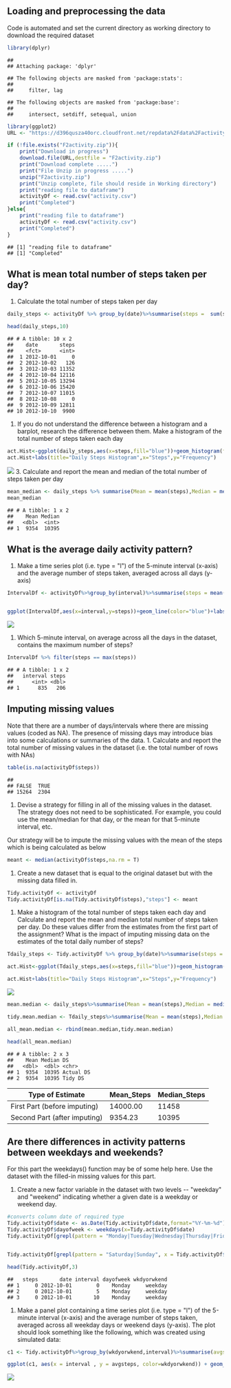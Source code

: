 Loading and preprocessing the data
----------------------------------

Code is automated and set the current directory as working directory to download the required dataset

``` r
library(dplyr)
```

    ## 
    ## Attaching package: 'dplyr'

    ## The following objects are masked from 'package:stats':
    ## 
    ##     filter, lag

    ## The following objects are masked from 'package:base':
    ## 
    ##     intersect, setdiff, setequal, union

``` r
library(ggplot2)
URL <- "https://d396qusza40orc.cloudfront.net/repdata%2Fdata%2Factivity.zip"

if (!file.exists("F2activity.zip")){
    print("Download in progress")
    download.file(URL,destfile = "F2activity.zip")
    print("Download complete .....")
    print("File Unzip in progress .....")
    unzip("F2activity.zip")
    print("Unzip complete, file should reside in Working directory")
    print("reading file to dataframe")
    activityDf <- read.csv("activity.csv")
    print("Completed")
}else{
    print("reading file to dataframe")
    activityDf <- read.csv("activity.csv")
    print("Completed")
}
```

    ## [1] "reading file to dataframe"
    ## [1] "Completed"

What is mean total number of steps taken per day?
-------------------------------------------------

1.  Calculate the total number of steps taken per day

``` r
daily_steps <- activityDf %>% group_by(date)%>%summarise(steps =  sum(steps,na.rm = T))

head(daily_steps,10)
```

    ## # A tibble: 10 x 2
    ##    date       steps
    ##    <fct>      <int>
    ##  1 2012-10-01     0
    ##  2 2012-10-02   126
    ##  3 2012-10-03 11352
    ##  4 2012-10-04 12116
    ##  5 2012-10-05 13294
    ##  6 2012-10-06 15420
    ##  7 2012-10-07 11015
    ##  8 2012-10-08     0
    ##  9 2012-10-09 12811
    ## 10 2012-10-10  9900

1.  If you do not understand the difference between a histogram and a barplot, research the difference between them. Make a histogram of the total number of steps taken each day

``` r
act.Hist<-ggplot(daily_steps,aes(x=steps,fill="blue"))+geom_histogram(fill="red",binwidth=500)
act.Hist+labs(title="Daily Steps Histogram",x="Steps",y="Frequency")
```

![](PA1_template_files/figure-markdown_github/unnamed-chunk-3-1.png) 3. Calculate and report the mean and median of the total number of steps taken per day

``` r
mean_median <- daily_steps %>% summarise(Mean = mean(steps),Median = median(steps))
mean_median
```

    ## # A tibble: 1 x 2
    ##    Mean Median
    ##   <dbl>  <int>
    ## 1  9354  10395

What is the average daily activity pattern?
-------------------------------------------

1.  Make a time series plot (i.e. type = "l") of the 5-minute interval (x-axis) and the average number of steps taken, averaged across all days (y-axis)

``` r
IntervalDf <- activityDf%>%group_by(interval)%>%summarise(steps = mean(steps,na.rm=T))


ggplot(IntervalDf,aes(x=interval,y=steps))+geom_line(color="blue")+labs(title = "Avg. Daily Steps", x = "Interval", y = "Avg. Steps/day")
```

![](PA1_template_files/figure-markdown_github/unnamed-chunk-5-1.png)

1.  Which 5-minute interval, on average across all the days in the dataset, contains the maximum number of steps?

``` r
IntervalDf %>% filter(steps == max(steps))
```

    ## # A tibble: 1 x 2
    ##   interval steps
    ##      <int> <dbl>
    ## 1      835   206

Imputing missing values
-----------------------

Note that there are a number of days/intervals where there are missing values (coded as NA). The presence of missing days may introduce bias into some calculations or summaries of the data. 1. Calculate and report the total number of missing values in the dataset (i.e. the total number of rows with NAs)

``` r
table(is.na(activityDf$steps))
```

    ## 
    ## FALSE  TRUE 
    ## 15264  2304

1.  Devise a strategy for filling in all of the missing values in the dataset. The strategy does not need to be sophisticated. For example, you could use the mean/median for that day, or the mean for that 5-minute interval, etc.

Our strategy will be to impute the missing values with the mean of the steps which is being calculated as below

``` r
meant <- median(activityDf$steps,na.rm = T)
```

1.  Create a new dataset that is equal to the original dataset but with the missing data filled in.

``` r
Tidy.activityDf <- activityDf
Tidy.activityDf[is.na(Tidy.activityDf$steps),"steps"] <- meant
```

1.  Make a histogram of the total number of steps taken each day and Calculate and report the mean and median total number of steps taken per day. Do these values differ from the estimates from the first part of the assignment? What is the impact of imputing missing data on the estimates of the total daily number of steps?

``` r
Tdaily_steps <- Tidy.activityDf %>% group_by(date)%>%summarise(steps =  sum(steps,na.rm = T))

act.Hist<-ggplot(Tdaily_steps,aes(x=steps,fill="blue"))+geom_histogram(fill="red",binwidth=500)

act.Hist+labs(title="Daily Steps Histogram",x="Steps",y="Frequency")
```

![](PA1_template_files/figure-markdown_github/unnamed-chunk-10-1.png)

``` r
mean.median <- daily_steps%>%summarise(Mean = mean(steps),Median = median(steps))%>%mutate(DS= "Actual DS")

tidy.mean.median <- Tdaily_steps%>%summarise(Mean = mean(steps),Median = median(steps)) %>% mutate (DS = "Tidy DS")

all_mean.median <- rbind(mean.median,tidy.mean.median)

head(all_mean.median)
```

    ## # A tibble: 2 x 3
    ##    Mean Median DS       
    ##   <dbl>  <dbl> <chr>    
    ## 1  9354  10395 Actual DS
    ## 2  9354  10395 Tidy DS

| Type of Estimate             | Mean\_Steps | Median\_Steps |
|------------------------------|-------------|---------------|
| First Part (before imputing) | 14000.00    | 11458         |
| Second Part (after imputing) | 9354.23     | 10395         |

Are there differences in activity patterns between weekdays and weekends?
-------------------------------------------------------------------------

For this part the weekdays() function may be of some help here. Use the dataset with the filled-in missing values for this part.

1.  Create a new factor variable in the dataset with two levels -- "weekday" and "weekend" indicating whether a given date is a weekday or weekend day.

``` r
#converts column date of required type
Tidy.activityDf$date <- as.Date(Tidy.activityDf$date,format="%Y-%m-%d")
Tidy.activityDf$dayofweek <- weekdays(x=Tidy.activityDf$date)
Tidy.activityDf[grepl(pattern = "Monday|Tuesday|Wednesday|Thursday|Friday", x = Tidy.activityDf$dayofweek), "wkdyorwkend"] <- "weekday"


Tidy.activityDf[grepl(pattern = "Saturday|Sunday", x = Tidy.activityDf$dayofweek), "wkdyorwkend"] <- "weekend"

head(Tidy.activityDf,3)
```

    ##   steps       date interval dayofweek wkdyorwkend
    ## 1     0 2012-10-01        0    Monday     weekday
    ## 2     0 2012-10-01        5    Monday     weekday
    ## 3     0 2012-10-01       10    Monday     weekday

1.  Make a panel plot containing a time series plot (i.e. type = "l") of the 5-minute interval (x-axis) and the average number of steps taken, averaged across all weekday days or weekend days (y-axis). The plot should look something like the following, which was created using simulated data:

``` r
c1 <- Tidy.activityDf%>%group_by(wkdyorwkend,interval)%>%summarise(avgsteps = mean(steps))

ggplot(c1, aes(x = interval , y = avgsteps, color=wkdyorwkend)) + geom_line() + labs(title = "Avg. Daily Steps by Daytype", x = "Interval", y = "No. of Steps") + facet_wrap(~c1$wkdyorwkend , ncol = 1, nrow=2)
```

![](PA1_template_files/figure-markdown_github/unnamed-chunk-12-1.png)
